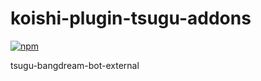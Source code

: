 # koishi-plugin-tsugu-addons

[![npm](https://img.shields.io/npm/v/koishi-plugin-tsugu-addons?style=flat-square)](https://www.npmjs.com/package/koishi-plugin-tsugu-addons)

tsugu-bangdream-bot-external
